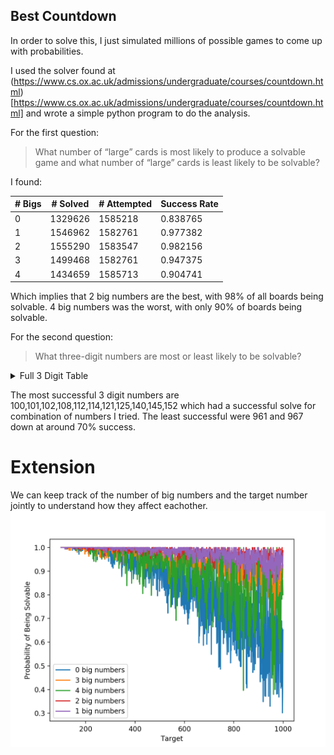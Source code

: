 ## Best Countdown
In order to solve this, I just simulated millions of possible games to come up with probabilities. 

I used the solver found at (https://www.cs.ox.ac.uk/admissions/undergraduate/courses/countdown.html)[https://www.cs.ox.ac.uk/admissions/undergraduate/courses/countdown.html] and wrote a simple python program to do the analysis.

For the first question:
> What number of “large” cards is most likely to produce a solvable game and what number of “large” cards is least likely to be solvable?

I found:

| # Bigs | # Solved | # Attempted | Success Rate |
|--------|----------|-------------|--------------|
| 0      | 1329626  | 1585218     | 0.838765     |
| 1      | 1546962  | 1582761     | 0.977382     |
| 2      | 1555290  | 1583547     | 0.982156     |
| 3      | 1499468  | 1582761     | 0.947375     |
| 4      | 1434659  | 1585713     | 0.904741     |

Which implies that 2 big numbers are the best, with 98% of all boards being solvable. 4 big numbers was the worst, with only 90% of boards being solvable.

For the second question:

> What three-digit numbers are most or least likely to be solvable?

<details>
  <summary>Full 3 Digit Table</summary>

|    target |   nSolved |   nAttempted | Success Rate |
| ---------:|----------:|-------------:|----------:|
|       100 |      8572 |         8572 |  1        |
|       101 |      8842 |         8842 |  1        |
|       102 |      8877 |         8877 |  1        |
|       103 |      8777 |         8780 |  0.999658 |
|       104 |      8807 |         8808 |  0.999886 |
|       105 |      8790 |         8791 |  0.999886 |
|       106 |      8832 |         8833 |  0.999887 |
|       107 |      8657 |         8659 |  0.999769 |
|       108 |      8669 |         8669 |  1        |
|       109 |      8731 |         8742 |  0.998742 |
|       110 |      8753 |         8754 |  0.999886 |
|       111 |      8925 |         8926 |  0.999888 |
|       112 |      8815 |         8815 |  1        |
|       113 |      8792 |         8798 |  0.999318 |
|       114 |      8848 |         8848 |  1        |
|       115 |      8755 |         8757 |  0.999772 |
|       116 |      8723 |         8728 |  0.999427 |
|       117 |      8773 |         8777 |  0.999544 |
|       118 |      8687 |         8690 |  0.999655 |
|       119 |      8823 |         8834 |  0.998755 |
|       120 |      8599 |         8600 |  0.999884 |
|       121 |      8857 |         8857 |  1        |
|       122 |      8728 |         8736 |  0.999084 |
|       123 |      8793 |         8800 |  0.999205 |
|       124 |      8842 |         8844 |  0.999774 |
|       125 |      8764 |         8764 |  1        |
|       126 |      8771 |         8772 |  0.999886 |
|       127 |      8827 |         8829 |  0.999773 |
|       128 |      8655 |         8661 |  0.999307 |
|       129 |      8653 |         8654 |  0.999884 |
|       130 |      8717 |         8719 |  0.999771 |
|       131 |      8970 |         8981 |  0.998775 |
|       132 |      8883 |         8895 |  0.998651 |
|       133 |      8520 |         8525 |  0.999413 |
|       134 |      8791 |         8795 |  0.999545 |
|       135 |      8748 |         8753 |  0.999429 |
|       136 |      8828 |         8830 |  0.999773 |
|       137 |      8771 |         8795 |  0.997271 |
|       138 |      8759 |         8762 |  0.999658 |
|       139 |      8736 |         8745 |  0.998971 |
|       140 |      8806 |         8806 |  1        |
|       141 |      8743 |         8761 |  0.997945 |
|       142 |      8855 |         8861 |  0.999323 |
|       143 |      8728 |         8736 |  0.999084 |
|       144 |      8778 |         8779 |  0.999886 |
|       145 |      8776 |         8776 |  1        |
|       146 |      8854 |         8860 |  0.999323 |
|       147 |      8811 |         8817 |  0.999319 |
|       148 |      8865 |         8873 |  0.999098 |
|       149 |      8871 |         8883 |  0.998649 |
|       150 |      8609 |         8611 |  0.999768 |
|       151 |      8734 |         8743 |  0.998971 |
|       152 |      8870 |         8870 |  1        |
|       153 |      8698 |         8702 |  0.99954  |
|       154 |      8839 |         8847 |  0.999096 |
|       155 |      8708 |         8717 |  0.998968 |
|       156 |      8739 |         8742 |  0.999657 |
|       157 |      8720 |         8741 |  0.997598 |
|       158 |      8919 |         8936 |  0.998098 |
|       159 |      8698 |         8711 |  0.998508 |
|       160 |      8790 |         8793 |  0.999659 |
|       161 |      8747 |         8768 |  0.997605 |
|       162 |      8905 |         8914 |  0.99899  |
|       163 |      8815 |         8842 |  0.996946 |
|       164 |      8619 |         8641 |  0.997454 |
|       165 |      8689 |         8711 |  0.997474 |
|       166 |      8681 |         8715 |  0.996099 |
|       167 |      8685 |         8704 |  0.997817 |
|       168 |      8717 |         8728 |  0.99874  |
|       169 |      8768 |         8796 |  0.996817 |
|       170 |      8772 |         8781 |  0.998975 |
|       171 |      8759 |         8774 |  0.99829  |
|       172 |      8811 |         8834 |  0.997396 |
|       173 |      8859 |         8919 |  0.993273 |
|       174 |      8783 |         8789 |  0.999317 |
|       175 |      8845 |         8848 |  0.999661 |
|       176 |      8970 |         8973 |  0.999666 |
|       177 |      8775 |         8786 |  0.998748 |
|       178 |      8898 |         8921 |  0.997422 |
|       179 |      8946 |         8954 |  0.999107 |
|       180 |      8822 |         8832 |  0.998868 |
|       181 |      8828 |         8858 |  0.996613 |
|       182 |      8744 |         8771 |  0.996922 |
|       183 |      8777 |         8811 |  0.996141 |
|       184 |      8817 |         8828 |  0.998754 |
|       185 |      8646 |         8665 |  0.997807 |
|       186 |      9005 |         9022 |  0.998116 |
|       187 |      8720 |         8743 |  0.997369 |
|       188 |      8885 |         8901 |  0.998202 |
|       189 |      8744 |         8755 |  0.998744 |
|       190 |      8705 |         8729 |  0.997251 |
|       191 |      8691 |         8712 |  0.99759  |
|       192 |      8799 |         8802 |  0.999659 |
|       193 |      8749 |         8776 |  0.996923 |
|       194 |      8844 |         8868 |  0.997294 |
|       195 |      8868 |         8885 |  0.998087 |
|       196 |      8650 |         8663 |  0.998499 |
|       197 |      8765 |         8813 |  0.994554 |
|       198 |      8907 |         8919 |  0.998655 |
|       199 |      8631 |         8654 |  0.997342 |
|       200 |      8799 |         8804 |  0.999432 |
|       201 |      8859 |         8881 |  0.997523 |
|       202 |      8705 |         8768 |  0.992815 |
|       203 |      8788 |         8827 |  0.995582 |
|       204 |      8771 |         8778 |  0.999203 |
|       205 |      8745 |         8779 |  0.996127 |
|       206 |      8577 |         8610 |  0.996167 |
|       207 |      8756 |         8779 |  0.99738  |
|       208 |      8823 |         8849 |  0.997062 |
|       209 |      8680 |         8722 |  0.995185 |
|       210 |      8844 |         8857 |  0.998532 |
|       211 |      8754 |         8805 |  0.994208 |
|       212 |      8900 |         8949 |  0.994525 |
|       213 |      8765 |         8848 |  0.990619 |
|       214 |      8715 |         8805 |  0.989779 |
|       215 |      8774 |         8825 |  0.994221 |
|       216 |      8645 |         8654 |  0.99896  |
|       217 |      8805 |         8869 |  0.992784 |
|       218 |      8682 |         8785 |  0.988275 |
|       219 |      8649 |         8681 |  0.996314 |
|       220 |      8757 |         8830 |  0.991733 |
|       221 |      8855 |         8922 |  0.99249  |
|       222 |      8685 |         8718 |  0.996215 |
|       223 |      8661 |         8732 |  0.991869 |
|       224 |      8677 |         8736 |  0.993246 |
|       225 |      8800 |         8805 |  0.999432 |
|       226 |      8480 |         8500 |  0.997647 |
|       227 |      8606 |         8711 |  0.987946 |
|       228 |      8681 |         8700 |  0.997816 |
|       229 |      8696 |         8764 |  0.992241 |
|       230 |      8626 |         8699 |  0.991608 |
|       231 |      8720 |         8762 |  0.995207 |
|       232 |      8712 |         8766 |  0.99384  |
|       233 |      8519 |         8727 |  0.976166 |
|       234 |      8665 |         8699 |  0.996092 |
|       235 |      8772 |         8866 |  0.989398 |
|       236 |      8634 |         8729 |  0.989117 |
|       237 |      8770 |         8873 |  0.988392 |
|       238 |      8739 |         8783 |  0.99499  |
|       239 |      8692 |         8786 |  0.989301 |
|       240 |      8646 |         8673 |  0.996887 |
|       241 |      8649 |         8748 |  0.988683 |
|       242 |      8956 |         9027 |  0.992135 |
|       243 |      8725 |         8782 |  0.993509 |
|       244 |      8796 |         8825 |  0.996714 |
|       245 |      8842 |         8869 |  0.996956 |
|       246 |      8698 |         8719 |  0.997591 |
|       247 |      8787 |         8902 |  0.987082 |
|       248 |      8935 |         8966 |  0.996542 |
|       249 |      8610 |         8642 |  0.996297 |
|       250 |      8675 |         8684 |  0.998964 |
|       251 |      8826 |         8863 |  0.995825 |
|       252 |      8718 |         8730 |  0.998625 |
|       253 |      8801 |         8883 |  0.990769 |
|       254 |      8769 |         8836 |  0.992417 |
|       255 |      8846 |         8891 |  0.994939 |
|       256 |      8875 |         8904 |  0.996743 |
|       257 |      8556 |         8699 |  0.983561 |
|       258 |      8662 |         8720 |  0.993349 |
|       259 |      8771 |         8873 |  0.988504 |
|       260 |      8894 |         8942 |  0.994632 |
|       261 |      8560 |         8658 |  0.988681 |
|       262 |      8628 |         8783 |  0.982352 |
|       263 |      8707 |         8927 |  0.975356 |
|       264 |      8715 |         8758 |  0.99509  |
|       265 |      8803 |         8951 |  0.983466 |
|       266 |      8938 |         9055 |  0.987079 |
|       267 |      8730 |         8868 |  0.984438 |
|       268 |      8702 |         8812 |  0.987517 |
|       269 |      8695 |         8844 |  0.983152 |
|       270 |      8707 |         8746 |  0.995541 |
|       271 |      8632 |         8735 |  0.988208 |
|       272 |      9003 |         9052 |  0.994587 |
|       273 |      8670 |         8739 |  0.992104 |
|       274 |      8695 |         8779 |  0.990432 |
|       275 |      8881 |         8917 |  0.995963 |
|       276 |      8820 |         8835 |  0.998302 |
|       277 |      8506 |         8676 |  0.980406 |
|       278 |      8696 |         8812 |  0.986836 |
|       279 |      8788 |         8831 |  0.995131 |
|       280 |      8748 |         8772 |  0.997264 |
|       281 |      8627 |         8774 |  0.983246 |
|       282 |      8600 |         8685 |  0.990213 |
|       283 |      8704 |         8907 |  0.977209 |
|       284 |      8836 |         8907 |  0.992029 |
|       285 |      8707 |         8801 |  0.989319 |
|       286 |      8785 |         8855 |  0.992095 |
|       287 |      8575 |         8696 |  0.986086 |
|       288 |      8847 |         8875 |  0.996845 |
|       289 |      8608 |         8781 |  0.980298 |
|       290 |      8769 |         8810 |  0.995346 |
|       291 |      8636 |         8783 |  0.983263 |
|       292 |      8695 |         8748 |  0.993941 |
|       293 |      8655 |         8820 |  0.981293 |
|       294 |      8840 |         8853 |  0.998532 |
|       295 |      8721 |         8794 |  0.991699 |
|       296 |      8657 |         8682 |  0.99712  |
|       297 |      8794 |         8847 |  0.994009 |
|       298 |      8663 |         8760 |  0.988927 |
|       299 |      8821 |         8889 |  0.99235  |
|       300 |      8791 |         8802 |  0.99875  |
|       301 |      8504 |         8563 |  0.99311  |
|       302 |      8725 |         8849 |  0.985987 |
|       303 |      8777 |         8903 |  0.985847 |
|       304 |      8792 |         8828 |  0.995922 |
|       305 |      8794 |         8887 |  0.989535 |
|       306 |      8757 |         8777 |  0.997721 |
|       307 |      8720 |         8919 |  0.977688 |
|       308 |      8756 |         8802 |  0.994774 |
|       309 |      8604 |         8724 |  0.986245 |
|       310 |      8696 |         8750 |  0.993829 |
|       311 |      8581 |         8799 |  0.975224 |
|       312 |      8809 |         8853 |  0.99503  |
|       313 |      8760 |         8968 |  0.976806 |
|       314 |      8710 |         8896 |  0.979092 |
|       315 |      8726 |         8807 |  0.990803 |
|       316 |      8681 |         8833 |  0.982792 |
|       317 |      8748 |         8982 |  0.973948 |
|       318 |      8628 |         8790 |  0.98157  |
|       319 |      8480 |         8669 |  0.978198 |
|       320 |      8785 |         8851 |  0.992543 |
|       321 |      8714 |         8866 |  0.982856 |
|       322 |      8789 |         8903 |  0.987195 |
|       323 |      8665 |         8824 |  0.981981 |
|       324 |      8855 |         8872 |  0.998084 |
|       325 |      8740 |         8768 |  0.996807 |
|       326 |      8771 |         8888 |  0.986836 |
|       327 |      8559 |         8720 |  0.981537 |
|       328 |      8805 |         8901 |  0.989215 |
|       329 |      8694 |         8797 |  0.988291 |
|       330 |      8862 |         8961 |  0.988952 |
|       331 |      8527 |         8727 |  0.977083 |
|       332 |      8341 |         8525 |  0.978416 |
|       333 |      8674 |         8843 |  0.980889 |
|       334 |      8589 |         8808 |  0.975136 |
|       335 |      8575 |         8847 |  0.969255 |
|       336 |      8660 |         8710 |  0.994259 |
|       337 |      8580 |         8926 |  0.961237 |
|       338 |      8610 |         8835 |  0.974533 |
|       339 |      8509 |         8771 |  0.970129 |
|       340 |      8647 |         8778 |  0.985076 |
|       341 |      8574 |         8793 |  0.975094 |
|       342 |      8774 |         8848 |  0.991637 |
|       343 |      8765 |         8986 |  0.975406 |
|       344 |      8590 |         8690 |  0.988493 |
|       345 |      8567 |         8723 |  0.982116 |
|       346 |      8640 |         8876 |  0.973411 |
|       347 |      8471 |         8801 |  0.962504 |
|       348 |      8767 |         8826 |  0.993315 |
|       349 |      8635 |         8845 |  0.976258 |
|       350 |      8819 |         8845 |  0.99706  |
|       351 |      8674 |         8787 |  0.98714  |
|       352 |      8584 |         8629 |  0.994785 |
|       353 |      8479 |         8778 |  0.965938 |
|       354 |      8753 |         8838 |  0.990382 |
|       355 |      8725 |         8946 |  0.975296 |
|       356 |      8598 |         8742 |  0.983528 |
|       357 |      8698 |         8817 |  0.986503 |
|       358 |      8871 |         9056 |  0.979572 |
|       359 |      8596 |         8874 |  0.968673 |
|       360 |      8908 |         8958 |  0.994418 |
|       361 |      8351 |         8692 |  0.960769 |
|       362 |      8667 |         8943 |  0.969138 |
|       363 |      8582 |         8803 |  0.974895 |
|       364 |      8828 |         8887 |  0.993361 |
|       365 |      8551 |         8768 |  0.975251 |
|       366 |      8636 |         8802 |  0.981141 |
|       367 |      8176 |         8649 |  0.945312 |
|       368 |      8467 |         8613 |  0.983049 |
|       369 |      8590 |         8686 |  0.988948 |
|       370 |      8515 |         8663 |  0.982916 |
|       371 |      8714 |         8846 |  0.985078 |
|       372 |      8559 |         8641 |  0.99051  |
|       373 |      8558 |         8898 |  0.961789 |
|       374 |      8536 |         8712 |  0.979798 |
|       375 |      8529 |         8630 |  0.988297 |
|       376 |      8671 |         8741 |  0.991992 |
|       377 |      8623 |         8846 |  0.974791 |
|       378 |      8849 |         8901 |  0.994158 |
|       379 |      8373 |         8571 |  0.976899 |
|       380 |      8554 |         8723 |  0.980626 |
|       381 |      8636 |         8952 |  0.964701 |
|       382 |      8473 |         8851 |  0.957293 |
|       383 |      8490 |         8892 |  0.954791 |
|       384 |      8648 |         8692 |  0.994938 |
|       385 |      8610 |         8796 |  0.978854 |
|       386 |      8224 |         8667 |  0.948887 |
|       387 |      8649 |         8838 |  0.978615 |
|       388 |      8488 |         8751 |  0.969946 |
|       389 |      8368 |         8808 |  0.950045 |
|       390 |      8473 |         8582 |  0.987299 |
|       391 |      8421 |         8805 |  0.956388 |
|       392 |      8732 |         8813 |  0.990809 |
|       393 |      8588 |         8865 |  0.968754 |
|       394 |      8573 |         8893 |  0.964017 |
|       395 |      8657 |         8844 |  0.978856 |
|       396 |      8653 |         8685 |  0.996315 |
|       397 |      8725 |         8944 |  0.975514 |
|       398 |      8566 |         8791 |  0.974406 |
|       399 |      8624 |         8698 |  0.991492 |
|       400 |      8750 |         8773 |  0.997378 |
|       401 |      8540 |         8805 |  0.969903 |
|       402 |      8759 |         8884 |  0.98593  |
|       403 |      8447 |         8710 |  0.969805 |
|       404 |      8821 |         8976 |  0.982732 |
|       405 |      8700 |         8828 |  0.985501 |
|       406 |      8519 |         8636 |  0.986452 |
|       407 |      8448 |         8760 |  0.964384 |
|       408 |      8702 |         8772 |  0.99202  |
|       409 |      8210 |         8725 |  0.940974 |
|       410 |      8752 |         8889 |  0.984588 |
|       411 |      8272 |         8671 |  0.953985 |
|       412 |      8391 |         8673 |  0.967485 |
|       413 |      8567 |         8940 |  0.958277 |
|       414 |      8656 |         8944 |  0.9678   |
|       415 |      8347 |         8701 |  0.959315 |
|       416 |      8538 |         8744 |  0.976441 |
|       417 |      8355 |         8862 |  0.942789 |
|       418 |      8360 |         8760 |  0.954338 |
|       419 |      8255 |         8776 |  0.940634 |
|       420 |      8580 |         8662 |  0.990533 |
|       421 |      8403 |         8761 |  0.959137 |
|       422 |      8272 |         8782 |  0.941927 |
|       423 |      8555 |         8746 |  0.978161 |
|       424 |      8555 |         8651 |  0.988903 |
|       425 |      8581 |         8744 |  0.981359 |
|       426 |      8660 |         8800 |  0.984091 |
|       427 |      8445 |         8772 |  0.962722 |
|       428 |      8305 |         8752 |  0.948926 |
|       429 |      8464 |         8746 |  0.967757 |
|       430 |      8274 |         8588 |  0.963437 |
|       431 |      8025 |         8667 |  0.925926 |
|       432 |      8821 |         8875 |  0.993915 |
|       433 |      8019 |         8665 |  0.925447 |
|       434 |      8300 |         8714 |  0.95249  |
|       435 |      8478 |         8785 |  0.965054 |
|       436 |      8298 |         8779 |  0.94521  |
|       437 |      8175 |         8625 |  0.947826 |
|       438 |      8524 |         8746 |  0.974617 |
|       439 |      8455 |         8903 |  0.94968  |
|       440 |      8589 |         8731 |  0.983736 |
|       441 |      8514 |         8747 |  0.973362 |
|       442 |      8477 |         8770 |  0.966591 |
|       443 |      8400 |         8887 |  0.945201 |
|       444 |      8735 |         8868 |  0.985002 |
|       445 |      8453 |         8814 |  0.959042 |
|       446 |      8501 |         8807 |  0.965255 |
|       447 |      8551 |         8861 |  0.965015 |
|       448 |      8825 |         8901 |  0.991462 |
|       449 |      8212 |         8620 |  0.952668 |
|       450 |      8756 |         8788 |  0.996359 |
|       451 |      8488 |         8841 |  0.960072 |
|       452 |      8261 |         8573 |  0.963607 |
|       453 |      8434 |         8810 |  0.957321 |
|       454 |      8442 |         8769 |  0.96271  |
|       455 |      8677 |         8907 |  0.974178 |
|       456 |      8649 |         8712 |  0.992769 |
|       457 |      8101 |         8735 |  0.927418 |
|       458 |      8255 |         8699 |  0.94896  |
|       459 |      8460 |         8713 |  0.970963 |
|       460 |      8639 |         8850 |  0.976158 |
|       461 |      8194 |         8808 |  0.930291 |
|       462 |      8721 |         8835 |  0.987097 |
|       463 |      8223 |         8835 |  0.93073  |
|       464 |      8425 |         8821 |  0.955107 |
|       465 |      8483 |         8838 |  0.959833 |
|       466 |      7965 |         8725 |  0.912894 |
|       467 |      8373 |         8934 |  0.937206 |
|       468 |      8602 |         8688 |  0.990101 |
|       469 |      8243 |         8647 |  0.953279 |
|       470 |      8406 |         8719 |  0.964101 |
|       471 |      8439 |         8906 |  0.947563 |
|       472 |      8431 |         8768 |  0.961565 |
|       473 |      8367 |         8793 |  0.951552 |
|       474 |      8457 |         8714 |  0.970507 |
|       475 |      8663 |         8876 |  0.976003 |
|       476 |      8683 |         8791 |  0.987715 |
|       477 |      8480 |         8770 |  0.966933 |
|       478 |      8321 |         8864 |  0.938741 |
|       479 |      8361 |         8749 |  0.955652 |
|       480 |      8669 |         8779 |  0.98747  |
|       481 |      8417 |         8857 |  0.950322 |
|       482 |      8498 |         8946 |  0.949922 |
|       483 |      8545 |         8826 |  0.968162 |
|       484 |      8324 |         8647 |  0.962646 |
|       485 |      8394 |         8767 |  0.957454 |
|       486 |      8719 |         8949 |  0.974299 |
|       487 |      8221 |         8785 |  0.9358   |
|       488 |      8385 |         8667 |  0.967463 |
|       489 |      8234 |         8731 |  0.943076 |
|       490 |      8635 |         8771 |  0.984494 |
|       491 |      8134 |         8654 |  0.939912 |
|       492 |      8704 |         8798 |  0.989316 |
|       493 |      8292 |         8844 |  0.937585 |
|       494 |      8635 |         8923 |  0.967724 |
|       495 |      8443 |         8698 |  0.970683 |
|       496 |      8734 |         8866 |  0.985112 |
|       497 |      8565 |         8818 |  0.971309 |
|       498 |      8675 |         8842 |  0.981113 |
|       499 |      8359 |         8797 |  0.95021  |
|       500 |      8815 |         8882 |  0.992457 |
|       501 |      8478 |         8748 |  0.969136 |
|       502 |      8379 |         8731 |  0.959684 |
|       503 |      8416 |         8777 |  0.95887  |
|       504 |      8769 |         8802 |  0.996251 |
|       505 |      8295 |         8669 |  0.956858 |
|       506 |      8511 |         8758 |  0.971797 |
|       507 |      8355 |         8776 |  0.952028 |
|       508 |      8434 |         8786 |  0.959936 |
|       509 |      8190 |         8787 |  0.932059 |
|       510 |      8680 |         8851 |  0.98068  |
|       511 |      8366 |         8818 |  0.948741 |
|       512 |      8575 |         8879 |  0.965762 |
|       513 |      8348 |         8752 |  0.953839 |
|       514 |      8293 |         8884 |  0.933476 |
|       515 |      8438 |         8923 |  0.945646 |
|       516 |      8477 |         8795 |  0.963843 |
|       517 |      8325 |         8887 |  0.936762 |
|       518 |      8565 |         8970 |  0.954849 |
|       519 |      8237 |         8746 |  0.941802 |
|       520 |      8591 |         8816 |  0.974478 |
|       521 |      8262 |         8871 |  0.931349 |
|       522 |      8725 |         8991 |  0.970415 |
|       523 |      8311 |         8870 |  0.936979 |
|       524 |      8346 |         8775 |  0.951111 |
|       525 |      8595 |         8775 |  0.979487 |
|       526 |      8278 |         8835 |  0.936955 |
|       527 |      8117 |         8669 |  0.936325 |
|       528 |      8502 |         8607 |  0.987801 |
|       529 |      8330 |         8873 |  0.938803 |
|       530 |      8571 |         8985 |  0.953923 |
|       531 |      8378 |         8840 |  0.947738 |
|       532 |      8500 |         8831 |  0.962518 |
|       533 |      7868 |         8642 |  0.910437 |
|       534 |      8376 |         8925 |  0.938487 |
|       535 |      8157 |         8861 |  0.920551 |
|       536 |      8337 |         8837 |  0.94342  |
|       537 |      7943 |         8576 |  0.926189 |
|       538 |      8058 |         8852 |  0.910303 |
|       539 |      8510 |         8838 |  0.962888 |
|       540 |      8255 |         8550 |  0.965497 |
|       541 |      7892 |         8835 |  0.893265 |
|       542 |      8005 |         8830 |  0.906569 |
|       543 |      7917 |         8792 |  0.900478 |
|       544 |      8390 |         8752 |  0.958638 |
|       545 |      7963 |         8818 |  0.903039 |
|       546 |      8808 |         8972 |  0.981721 |
|       547 |      8110 |         8813 |  0.920231 |
|       548 |      8332 |         8869 |  0.939452 |
|       549 |      8442 |         8890 |  0.949606 |
|       550 |      8772 |         8871 |  0.98884  |
|       551 |      8215 |         8926 |  0.920345 |
|       552 |      8795 |         8944 |  0.983341 |
|       553 |      8435 |         8951 |  0.942353 |
|       554 |      8070 |         8862 |  0.91063  |
|       555 |      8241 |         8906 |  0.925331 |
|       556 |      8151 |         8859 |  0.920081 |
|       557 |      7730 |         8782 |  0.88021  |
|       558 |      8464 |         8810 |  0.960726 |
|       559 |      7933 |         8678 |  0.914151 |
|       560 |      8443 |         8732 |  0.966903 |
|       561 |      8359 |         8882 |  0.941117 |
|       562 |      7957 |         8751 |  0.909268 |
|       563 |      7761 |         8946 |  0.867539 |
|       564 |      8410 |         8773 |  0.958623 |
|       565 |      7954 |         8739 |  0.910173 |
|       566 |      7904 |         8882 |  0.88989  |
|       567 |      8264 |         8694 |  0.950541 |
|       568 |      8318 |         8769 |  0.948569 |
|       569 |      7974 |         8830 |  0.903058 |
|       570 |      8347 |         8703 |  0.959095 |
|       571 |      7990 |         8741 |  0.914083 |
|       572 |      8296 |         8744 |  0.948765 |
|       573 |      8245 |         8898 |  0.926613 |
|       574 |      8456 |         8697 |  0.972289 |
|       575 |      8541 |         8805 |  0.970017 |
|       576 |      8776 |         8856 |  0.990967 |
|       577 |      8176 |         8868 |  0.921967 |
|       578 |      8103 |         8865 |  0.914044 |
|       579 |      8181 |         8772 |  0.932627 |
|       580 |      8606 |         9022 |  0.95389  |
|       581 |      8261 |         8841 |  0.934397 |
|       582 |      8212 |         8772 |  0.936161 |
|       583 |      8030 |         8852 |  0.90714  |
|       584 |      8324 |         8689 |  0.957993 |
|       585 |      8461 |         8882 |  0.952601 |
|       586 |      7818 |         8666 |  0.902146 |
|       587 |      7819 |         8845 |  0.884002 |
|       588 |      8799 |         9023 |  0.975175 |
|       589 |      7846 |         8802 |  0.891388 |
|       590 |      8499 |         8874 |  0.957742 |
|       591 |      8236 |         8938 |  0.921459 |
|       592 |      8244 |         8680 |  0.94977  |
|       593 |      8062 |         8899 |  0.905944 |
|       594 |      8681 |         8886 |  0.97693  |
|       595 |      8320 |         8672 |  0.95941  |
|       596 |      8449 |         8882 |  0.95125  |
|       597 |      8219 |         8866 |  0.927025 |
|       598 |      8449 |         8834 |  0.956418 |
|       599 |      8178 |         8851 |  0.923963 |
|       600 |      8792 |         8819 |  0.996938 |
|       601 |      8044 |         8774 |  0.9168   |
|       602 |      8304 |         8615 |  0.9639   |
|       603 |      8426 |         8831 |  0.954139 |
|       604 |      8342 |         8851 |  0.942492 |
|       605 |      8314 |         8782 |  0.946709 |
|       606 |      8521 |         8976 |  0.949309 |
|       607 |      8006 |         8963 |  0.893228 |
|       608 |      8511 |         8950 |  0.95095  |
|       609 |      8379 |         8989 |  0.932139 |
|       610 |      8149 |         8664 |  0.940559 |
|       611 |      7985 |         8829 |  0.904406 |
|       612 |      8563 |         8750 |  0.978629 |
|       613 |      7745 |         8715 |  0.888698 |
|       614 |      7879 |         8913 |  0.88399  |
|       615 |      8245 |         8714 |  0.946179 |
|       616 |      8561 |         8863 |  0.965926 |
|       617 |      7819 |         8955 |  0.873143 |
|       618 |      8164 |         8737 |  0.934417 |
|       619 |      7734 |         8722 |  0.886723 |
|       620 |      8143 |         8644 |  0.942041 |
|       621 |      8287 |         8738 |  0.948386 |
|       622 |      7739 |         8549 |  0.905252 |
|       623 |      8293 |         8912 |  0.930543 |
|       624 |      8648 |         8745 |  0.988908 |
|       625 |      8462 |         8820 |  0.95941  |
|       626 |      8261 |         8846 |  0.933868 |
|       627 |      8082 |         8698 |  0.929179 |
|       628 |      8049 |         8601 |  0.935821 |
|       629 |      8333 |         8916 |  0.934612 |
|       630 |      8605 |         8810 |  0.976731 |
|       631 |      7665 |         8580 |  0.893357 |
|       632 |      8251 |         8747 |  0.943295 |
|       633 |      7947 |         8895 |  0.893423 |
|       634 |      7654 |         8650 |  0.884855 |
|       635 |      8153 |         8923 |  0.913706 |
|       636 |      8361 |         8938 |  0.935444 |
|       637 |      8034 |         8669 |  0.92675  |
|       638 |      7928 |         8750 |  0.906057 |
|       639 |      7928 |         8597 |  0.922182 |
|       640 |      8230 |         8737 |  0.941971 |
|       641 |      7684 |         8816 |  0.871597 |
|       642 |      8239 |         8965 |  0.919018 |
|       643 |      7531 |         8767 |  0.859017 |
|       644 |      8477 |         8981 |  0.943882 |
|       645 |      8033 |         8840 |  0.90871  |
|       646 |      7988 |         8775 |  0.910313 |
|       647 |      7797 |         8718 |  0.894357 |
|       648 |      8662 |         8762 |  0.988587 |
|       649 |      8116 |         8918 |  0.91007  |
|       650 |      8702 |         8868 |  0.981281 |
|       651 |      8383 |         9013 |  0.930101 |
|       652 |      8073 |         8709 |  0.926972 |
|       653 |      7769 |         8836 |  0.879244 |
|       654 |      7999 |         8656 |  0.924099 |
|       655 |      7744 |         8885 |  0.871581 |
|       656 |      8274 |         8786 |  0.941725 |
|       657 |      8169 |         8878 |  0.92014  |
|       658 |      8151 |         8679 |  0.939163 |
|       659 |      7219 |         8680 |  0.831682 |
|       660 |      8401 |         8826 |  0.951847 |
|       661 |      7337 |         8824 |  0.831482 |
|       662 |      7508 |         8808 |  0.852407 |
|       663 |      7925 |         8791 |  0.90149  |
|       664 |      7955 |         8724 |  0.911852 |
|       665 |      7979 |         8708 |  0.916284 |
|       666 |      8253 |         8833 |  0.934337 |
|       667 |      7565 |         8795 |  0.860148 |
|       668 |      7746 |         8720 |  0.888303 |
|       669 |      7608 |         8639 |  0.880657 |
|       670 |      8215 |         8769 |  0.936823 |
|       671 |      7982 |         8718 |  0.915577 |
|       672 |      8499 |         8686 |  0.978471 |
|       673 |      7961 |         8822 |  0.902403 |
|       674 |      7987 |         8831 |  0.904428 |
|       675 |      8563 |         8812 |  0.971743 |
|       676 |      8182 |         8679 |  0.942735 |
|       677 |      7753 |         8721 |  0.889004 |
|       678 |      7872 |         8728 |  0.901925 |
|       679 |      8152 |         8811 |  0.925207 |
|       680 |      8462 |         8852 |  0.955942 |
|       681 |      7688 |         8785 |  0.875128 |
|       682 |      7772 |         8717 |  0.891591 |
|       683 |      7286 |         8838 |  0.824395 |
|       684 |      8312 |         8858 |  0.938361 |
|       685 |      7663 |         8747 |  0.876072 |
|       686 |      8102 |         8756 |  0.925308 |
|       687 |      7537 |         8786 |  0.857842 |
|       688 |      8088 |         8769 |  0.92234  |
|       689 |      7544 |         8963 |  0.841682 |
|       690 |      8345 |         8776 |  0.950889 |
|       691 |      7114 |         8814 |  0.807125 |
|       692 |      7962 |         8838 |  0.900883 |
|       693 |      8580 |         8972 |  0.956309 |
|       694 |      7953 |         8820 |  0.901701 |
|       695 |      7696 |         8809 |  0.873652 |
|       696 |      8516 |         8863 |  0.960848 |
|       697 |      7777 |         8588 |  0.905566 |
|       698 |      8069 |         8847 |  0.912061 |
|       699 |      8174 |         8912 |  0.91719  |
|       700 |      8790 |         8906 |  0.986975 |
|       701 |      7956 |         8889 |  0.895039 |
|       702 |      8539 |         8763 |  0.974438 |
|       703 |      7838 |         8723 |  0.898544 |
|       704 |      8562 |         8909 |  0.961051 |
|       705 |      8237 |         8895 |  0.926026 |
|       706 |      7804 |         8830 |  0.883805 |
|       707 |      7730 |         8728 |  0.885655 |
|       708 |      8339 |         8913 |  0.9356   |
|       709 |      7486 |         8812 |  0.849523 |
|       710 |      8026 |         8767 |  0.915478 |
|       711 |      7707 |         8715 |  0.884337 |
|       712 |      7991 |         8809 |  0.90714  |
|       713 |      7385 |         8857 |  0.833804 |
|       714 |      8418 |         8823 |  0.954097 |
|       715 |      7752 |         8868 |  0.874154 |
|       716 |      7738 |         8706 |  0.888812 |
|       717 |      7433 |         8839 |  0.840932 |
|       718 |      7596 |         8752 |  0.867916 |
|       719 |      7893 |         8907 |  0.886157 |
|       720 |      8509 |         8686 |  0.979622 |
|       721 |      8141 |         8712 |  0.934458 |
|       722 |      7987 |         8901 |  0.897315 |
|       723 |      7977 |         8824 |  0.904012 |
|       724 |      8113 |         8796 |  0.922351 |
|       725 |      8173 |         8709 |  0.938454 |
|       726 |      8413 |         8701 |  0.9669   |
|       727 |      7944 |         8892 |  0.893387 |
|       728 |      8635 |         8931 |  0.966857 |
|       729 |      8267 |         8796 |  0.939859 |
|       730 |      8486 |         9003 |  0.942575 |
|       731 |      7455 |         8673 |  0.859564 |
|       732 |      8029 |         8809 |  0.911454 |
|       733 |      7268 |         8769 |  0.828829 |
|       734 |      7504 |         8775 |  0.855157 |
|       735 |      8188 |         8802 |  0.930243 |
|       736 |      7957 |         8704 |  0.914177 |
|       737 |      7405 |         8841 |  0.837575 |
|       738 |      7953 |         8710 |  0.913088 |
|       739 |      7013 |         8837 |  0.793595 |
|       740 |      8009 |         8738 |  0.916571 |
|       741 |      7702 |         8687 |  0.886612 |
|       742 |      8041 |         8783 |  0.915519 |
|       743 |      7130 |         8851 |  0.805559 |
|       744 |      8488 |         8824 |  0.961922 |
|       745 |      7634 |         8806 |  0.866909 |
|       746 |      7757 |         8815 |  0.879977 |
|       747 |      8102 |         8819 |  0.918698 |
|       748 |      8376 |         8953 |  0.935552 |
|       749 |      8076 |         8866 |  0.910896 |
|       750 |      8561 |         8763 |  0.976949 |
|       751 |      7719 |         8749 |  0.882272 |
|       752 |      8255 |         8701 |  0.948742 |
|       753 |      7757 |         8735 |  0.888037 |
|       754 |      7978 |         8690 |  0.918067 |
|       755 |      7719 |         8642 |  0.893196 |
|       756 |      8691 |         8872 |  0.979599 |
|       757 |      7526 |         8706 |  0.864461 |
|       758 |      7492 |         8676 |  0.863532 |
|       759 |      7750 |         8808 |  0.879882 |
|       760 |      8266 |         8777 |  0.94178  |
|       761 |      7262 |         8825 |  0.82289  |
|       762 |      7963 |         8905 |  0.894217 |
|       763 |      7508 |         8817 |  0.851537 |
|       764 |      7645 |         8816 |  0.867173 |
|       765 |      7947 |         8625 |  0.921391 |
|       766 |      7469 |         8837 |  0.845196 |
|       767 |      7204 |         8792 |  0.819381 |
|       768 |      8308 |         8752 |  0.949269 |
|       769 |      7224 |         8871 |  0.814339 |
|       770 |      8341 |         8736 |  0.954785 |
|       771 |      7509 |         8752 |  0.857975 |
|       772 |      7533 |         8821 |  0.853985 |
|       773 |      7407 |         8807 |  0.841036 |
|       774 |      8245 |         8689 |  0.948901 |
|       775 |      8185 |         8807 |  0.929374 |
|       776 |      8058 |         8770 |  0.918814 |
|       777 |      7812 |         8824 |  0.885313 |
|       778 |      7202 |         8862 |  0.812683 |
|       779 |      7290 |         8848 |  0.823915 |
|       780 |      8314 |         8743 |  0.950932 |
|       781 |      7482 |         8720 |  0.858028 |
|       782 |      7510 |         8764 |  0.856915 |
|       783 |      7584 |         8728 |  0.868928 |
|       784 |      8061 |         8653 |  0.931584 |
|       785 |      7220 |         8868 |  0.814163 |
|       786 |      7473 |         8728 |  0.85621  |
|       787 |      6726 |         8858 |  0.759314 |
|       788 |      7534 |         8981 |  0.838882 |
|       789 |      7258 |         8775 |  0.827123 |
|       790 |      7978 |         8791 |  0.907519 |
|       791 |      7523 |         8868 |  0.848331 |
|       792 |      8568 |         8886 |  0.964213 |
|       793 |      7570 |         8920 |  0.848655 |
|       794 |      7596 |         8915 |  0.852047 |
|       795 |      8033 |         8936 |  0.898948 |
|       796 |      7787 |         8898 |  0.87514  |
|       797 |      7597 |         8804 |  0.862903 |
|       798 |      8393 |         8883 |  0.944838 |
|       799 |      7659 |         8796 |  0.870737 |
|       800 |      8777 |         8900 |  0.98618  |
|       801 |      8135 |         8921 |  0.911893 |
|       802 |      7630 |         8713 |  0.875703 |
|       803 |      8084 |         8967 |  0.901528 |
|       804 |      8109 |         8856 |  0.91565  |
|       805 |      7622 |         8720 |  0.874083 |
|       806 |      7669 |         8815 |  0.869994 |
|       807 |      7251 |         8772 |  0.826607 |
|       808 |      7999 |         8833 |  0.905581 |
|       809 |      6845 |         8733 |  0.783809 |
|       810 |      8330 |         8661 |  0.961783 |
|       811 |      6805 |         8883 |  0.76607  |
|       812 |      8016 |         8899 |  0.900775 |
|       813 |      6912 |         8767 |  0.788411 |
|       814 |      7429 |         8707 |  0.853222 |
|       815 |      7092 |         8726 |  0.812744 |
|       816 |      8253 |         8746 |  0.943631 |
|       817 |      6923 |         8935 |  0.774818 |
|       818 |      6972 |         8814 |  0.791014 |
|       819 |      7760 |         8650 |  0.89711  |
|       820 |      7879 |         8904 |  0.884883 |
|       821 |      6938 |         8747 |  0.793186 |
|       822 |      7082 |         8681 |  0.815805 |
|       823 |      7187 |         8908 |  0.806803 |
|       824 |      7861 |         8723 |  0.901181 |
|       825 |      8356 |         8837 |  0.94557  |
|       826 |      7758 |         8655 |  0.89636  |
|       827 |      6948 |         8594 |  0.808471 |
|       828 |      8108 |         8792 |  0.922202 |
|       829 |      6958 |         8896 |  0.782149 |
|       830 |      7648 |         8844 |  0.864767 |
|       831 |      7103 |         8746 |  0.812143 |
|       832 |      8139 |         8947 |  0.90969  |
|       833 |      7635 |         8801 |  0.867515 |
|       834 |      7764 |         8878 |  0.874521 |
|       835 |      6996 |         8720 |  0.802294 |
|       836 |      7718 |         8953 |  0.862057 |
|       837 |      7640 |         8877 |  0.860651 |
|       838 |      7165 |         8908 |  0.804333 |
|       839 |      6613 |         8785 |  0.75276  |
|       840 |      8414 |         8811 |  0.954943 |
|       841 |      6925 |         8809 |  0.786128 |
|       842 |      7246 |         8817 |  0.821821 |
|       843 |      7307 |         8925 |  0.818711 |
|       844 |      7329 |         8893 |  0.824131 |
|       845 |      7277 |         8740 |  0.832609 |
|       846 |      8139 |         8859 |  0.918727 |
|       847 |      7850 |         8809 |  0.891134 |
|       848 |      8116 |         8904 |  0.9115   |
|       849 |      7409 |         8854 |  0.836797 |
|       850 |      8480 |         8842 |  0.959059 |
|       851 |      7153 |         8881 |  0.805427 |
|       852 |      7956 |         8644 |  0.920407 |
|       853 |      6868 |         8726 |  0.787073 |
|       854 |      7543 |         8753 |  0.861762 |
|       855 |      8119 |         8981 |  0.90402  |
|       856 |      7625 |         8923 |  0.854533 |
|       857 |      6533 |         8849 |  0.738276 |
|       858 |      7998 |         8863 |  0.902403 |
|       859 |      6930 |         8680 |  0.798387 |
|       860 |      7518 |         8793 |  0.854998 |
|       861 |      7271 |         8869 |  0.819822 |
|       862 |      6537 |         8909 |  0.733752 |
|       863 |      6509 |         8867 |  0.73407  |
|       864 |      8314 |         8891 |  0.935103 |
|       865 |      7020 |         8737 |  0.803479 |
|       866 |      6659 |         8664 |  0.768583 |
|       867 |      7363 |         8913 |  0.826097 |
|       868 |      7598 |         8808 |  0.862625 |
|       869 |      7011 |         8727 |  0.803369 |
|       870 |      8110 |         8869 |  0.914421 |
|       871 |      7396 |         8957 |  0.825723 |
|       872 |      7693 |         8976 |  0.857063 |
|       873 |      7756 |         8782 |  0.88317  |
|       874 |      7549 |         8674 |  0.870302 |
|       875 |      8177 |         8771 |  0.932277 |
|       876 |      8153 |         8791 |  0.927426 |
|       877 |      7208 |         8776 |  0.821331 |
|       878 |      6804 |         8734 |  0.779025 |
|       879 |      7401 |         8911 |  0.830547 |
|       880 |      8119 |         8853 |  0.91709  |
|       881 |      6897 |         8775 |  0.785983 |
|       882 |      8468 |         8913 |  0.950073 |
|       883 |      7075 |         8869 |  0.797722 |
|       884 |      7575 |         8854 |  0.855546 |
|       885 |      7659 |         8796 |  0.870737 |
|       886 |      6703 |         8751 |  0.76597  |
|       887 |      6779 |         9040 |  0.749889 |
|       888 |      7901 |         8755 |  0.902456 |
|       889 |      6892 |         8614 |  0.800093 |
|       890 |      7805 |         8871 |  0.879833 |
|       891 |      7742 |         8824 |  0.87738  |
|       892 |      7296 |         8756 |  0.833257 |
|       893 |      7155 |         8803 |  0.812791 |
|       894 |      7567 |         8713 |  0.868472 |
|       895 |      7368 |         8678 |  0.849044 |
|       896 |      8463 |         8913 |  0.949512 |
|       897 |      7900 |         8811 |  0.896607 |
|       898 |      7693 |         8913 |  0.863121 |
|       899 |      7717 |         8771 |  0.879831 |
|       900 |      8621 |         8716 |  0.989101 |
|       901 |      7777 |         8886 |  0.875197 |
|       902 |      8026 |         8906 |  0.90119  |
|       903 |      7847 |         8677 |  0.904345 |
|       904 |      7911 |         8773 |  0.901744 |
|       905 |      7431 |         8890 |  0.835883 |
|       906 |      7651 |         8769 |  0.872505 |
|       907 |      6913 |         8832 |  0.782722 |
|       908 |      7206 |         8769 |  0.821758 |
|       909 |      7394 |         8768 |  0.843294 |
|       910 |      7952 |         8831 |  0.900464 |
|       911 |      6504 |         8875 |  0.732845 |
|       912 |      8039 |         8747 |  0.919058 |
|       913 |      6572 |         8720 |  0.75367  |
|       914 |      6418 |         8798 |  0.729484 |
|       915 |      7123 |         8629 |  0.825472 |
|       916 |      6754 |         8795 |  0.767936 |
|       917 |      6884 |         8672 |  0.793819 |
|       918 |      8114 |         8761 |  0.92615  |
|       919 |      6510 |         8816 |  0.73843  |
|       920 |      8140 |         8915 |  0.913068 |
|       921 |      6848 |         8649 |  0.791768 |
|       922 |      6685 |         8778 |  0.761563 |
|       923 |      7333 |         8867 |  0.826999 |
|       924 |      8608 |         9093 |  0.946662 |
|       925 |      7854 |         8728 |  0.899863 |
|       926 |      6810 |         8797 |  0.774128 |
|       927 |      7672 |         8774 |  0.874402 |
|       928 |      7571 |         8842 |  0.856254 |
|       929 |      6912 |         8844 |  0.781547 |
|       930 |      7934 |         8754 |  0.906329 |
|       931 |      7295 |         8625 |  0.845797 |
|       932 |      7087 |         8862 |  0.799707 |
|       933 |      7018 |         8875 |  0.790761 |
|       934 |      7047 |         8843 |  0.796902 |
|       935 |      7524 |         8746 |  0.860279 |
|       936 |      8674 |         8963 |  0.967756 |
|       937 |      6889 |         8732 |  0.788937 |
|       938 |      7565 |         8618 |  0.877814 |
|       939 |      7242 |         8893 |  0.814348 |
|       940 |      8039 |         8914 |  0.90184  |
|       941 |      6861 |         8930 |  0.768309 |
|       942 |      7611 |         8823 |  0.862632 |
|       943 |      6879 |         8919 |  0.771275 |
|       944 |      7611 |         8799 |  0.864985 |
|       945 |      7981 |         8886 |  0.898154 |
|       946 |      7317 |         8805 |  0.831005 |
|       947 |      6717 |         8786 |  0.764512 |
|       948 |      7812 |         8712 |  0.896694 |
|       949 |      7318 |         8827 |  0.829047 |
|       950 |      8362 |         8840 |  0.945928 |
|       951 |      6844 |         8732 |  0.783784 |
|       952 |      8074 |         8789 |  0.918648 |
|       953 |      6793 |         8818 |  0.770356 |
|       954 |      7883 |         8785 |  0.897325 |
|       955 |      6586 |         8801 |  0.748324 |
|       956 |      6723 |         8803 |  0.763717 |
|       957 |      7093 |         8706 |  0.814725 |
|       958 |      6849 |         8747 |  0.783011 |
|       959 |      6671 |         8719 |  0.765111 |
|       960 |      8282 |         8905 |  0.930039 |
|       961 |      6152 |         8747 |  0.703327 |
|       962 |      7015 |         8757 |  0.801073 |
|       963 |      7079 |         8749 |  0.809121 |
|       964 |      6717 |         8765 |  0.766343 |
|       965 |      6596 |         8682 |  0.759733 |
|       966 |      7669 |         8875 |  0.864113 |
|       967 |      6255 |         8891 |  0.70352  |
|       968 |      7631 |         8829 |  0.864311 |
|       969 |      7112 |         8877 |  0.801172 |
|       970 |      7756 |         8969 |  0.864756 |
|       971 |      6648 |         8796 |  0.755798 |
|       972 |      8071 |         8839 |  0.913112 |
|       973 |      7247 |         8738 |  0.829366 |
|       974 |      7118 |         8975 |  0.793092 |
|       975 |      8162 |         8721 |  0.935902 |
|       976 |      7740 |         8869 |  0.872703 |
|       977 |      6650 |         8698 |  0.764544 |
|       978 |      7095 |         8933 |  0.794246 |
|       979 |      6909 |         8829 |  0.782535 |
|       980 |      8004 |         8762 |  0.91349  |
|       981 |      7184 |         8910 |  0.806285 |
|       982 |      6416 |         8555 |  0.749971 |
|       983 |      6458 |         8892 |  0.726271 |
|       984 |      8014 |         8952 |  0.895219 |
|       985 |      6540 |         8724 |  0.749656 |
|       986 |      6888 |         8748 |  0.78738  |
|       987 |      7287 |         8876 |  0.820978 |
|       988 |      7504 |         8761 |  0.856523 |
|       989 |      6396 |         8806 |  0.726323 |
|       990 |      8001 |         8656 |  0.92433  |
|       991 |      6592 |         8737 |  0.754492 |
|       992 |      7841 |         8917 |  0.879332 |
|       993 |      7013 |         8883 |  0.789486 |
|       994 |      7700 |         8745 |  0.880503 |
|       995 |      6846 |         8721 |  0.785002 |
|       996 |      7851 |         8741 |  0.898181 |
|       997 |      7010 |         8837 |  0.793256 |
|       998 |      7056 |         8630 |  0.817613 |
|       999 |      7595 |         8696 |  0.87339  |

</details>

The most successful 3 digit numbers are 100,101,102,108,112,114,121,125,140,145,152 which had a successful solve for combination of numbers I tried. The least successful were 961 and 967 down at around 70% success.

# Extension
We can keep track of the number of big numbers and the target number jointly to understand how they affect eachother. 
![Target vs Number of Big Numbers](joint.png)
